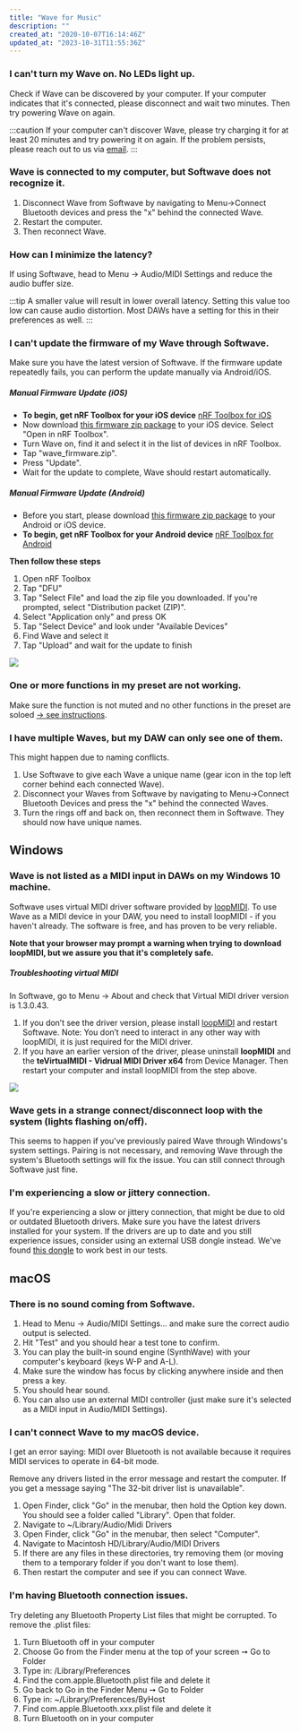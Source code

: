 ```yaml
---
title: "Wave for Music"
description: ""
created_at: "2020-10-07T16:14:46Z"
updated_at: "2023-10-31T11:55:36Z"
---
```


### I can't turn my Wave on. No LEDs light up.

Check if Wave can be discovered by your computer. If your computer indicates that it's connected, please disconnect and wait two minutes. Then try powering Wave on again.

:::caution
If your computer can't discover Wave, please try charging it for at least 20 minutes and try powering it on again. If the problem persists, please reach out to us via [email](mailto:wave@genkiinstruments.com).
:::

### Wave is connected to my computer, but Softwave does not recognize it.

1. Disconnect Wave from Softwave by navigating to Menu-&gt;Connect Bluetooth devices and press the "x" behind the connected Wave.
2. Restart the computer.
3. Then reconnect Wave.

### How can I minimize the latency?

If using Softwave, head to Menu → Audio/MIDI Settings and reduce the audio buffer size.

:::tip
A smaller value will result in lower overall latency.
Setting this value too low can cause audio distortion.
Most DAWs have a setting for this in their preferences as well.
:::

### I can't update the firmware of my Wave through Softwave.

Make sure you have the latest version of Softwave. If the firmware update repeatedly fails, you can perform the update manually via Android/iOS.

##### Manual Firmware Update (iOS)

- **To begin, get nRF Toolbox for your iOS device**
  [nRF Toolbox for iOS](https://apps.apple.c/src/app/nrf-toolbox/id820906058)
- Now download [this firmware zip package](https://github.com/genkiinstruments/releases/releases/tag/wave_firmware) to your iOS device. Select "Open in nRF Toolbox".
- Turn Wave on, find it and select it in the list of devices in nRF Toolbox.
- Tap "wave_firmware.zip".
- Press "Update".
- Wait for the update to complete, Wave should restart automatically.

##### Manual Firmware Update (Android)

- Before you start, please download [this firmware zip package](https://github.com/genkiinstruments/releases/releases/tag/wave_firmware) to your Android or iOS device.
- **To begin, get nRF Toolbox for your Android device**
  [nRF Toolbox for Android](https://play.google.com/store/apps/details?id=no.nordicsemi.android.nrftoolbox&hl=en&gl=US)

**Then follow these steps**

1. Open nRF Toolbox
2. Tap "DFU"
3. Tap "Select File" and load the zip file you downloaded. If you're prompted, select "Distribution packet (ZIP)".
4. Select "Application only" and press OK
5. Tap "Select Device" and look under "Available Devices"
6. Find Wave and select it
7. Tap "Upload" and wait for the update to finish

![](/images/article_360014089577_image_0.jpg)

### One or more functions in my preset are not working.

Make sure the function is not muted and no other functions in the preset are soloed [-&gt; see instructions](/wave-for-music/functions/overview/).

### I have multiple Waves, but my DAW can only see one of them.

This might happen due to naming conflicts.

1. Use Softwave to give each Wave a unique name (gear icon in the top left corner behind each connected Wave).
2. Disconnect your Waves from Softwave by navigating to Menu-&gt;Connect Bluetooth Devices and press the "x" behind the connected Waves.
3. Turn the rings off and back on, then reconnect them in Softwave. They should now have unique names.

## Windows

### Wave is not listed as a MIDI input in DAWs on my Windows 10 machine.

Softwave uses virtual MIDI driver software provided by [loopMIDI](https://www.tobias-erichsen.de/software/loopmidi.html). To use Wave as a MIDI device in your DAW, you need to install loopMIDI - if you haven't already. The software is free, and has proven to be very reliable.

**Note that your browser may prompt a warning when trying to download loopMIDI, but we assure you that it's completely safe.**

##### Troubleshooting virtual MIDI

In Softwave, go to Menu → About and check that Virtual MIDI driver version is 1.3.0.43.

1. If you don’t see the driver version, please install [loopMIDI](https://www.tobias-erichsen.de/software/loopmidi.html) and restart Softwave. Note: You don’t need to interact in any other way with loopMIDI, it is just required for the MIDI driver.
2. If you have an earlier version of the driver, please uninstall **loopMIDI** and the **teVirtualMIDI - Vidrual MIDI Driver x64** from Device Manager. Then restart your computer and install loopMIDI from the step above.

![](/images/article_360014089577_image_1.jpg)

### Wave gets in a strange connect/disconnect loop with the system (lights flashing on/off).

This seems to happen if you've previously paired Wave through Windows's system settings. Pairing is not necessary, and removing Wave through the system's Bluetooth settings will fix the issue. You can still connect through Softwave just fine.

### I'm experiencing a slow or jittery connection.

If you're experiencing a slow or jittery connection, that might be due to old or outdated Bluetooth drivers. Make sure you have the latest drivers installed for your system. If the drivers are up to date and you still experience issues, consider using an external USB dongle instead. We've found [this dongle](https://www.iogear.com/product/GBU521/) to work best in our tests.

## macOS

### There is no sound coming from Softwave.

1. Head to Menu → Audio/MIDI Settings... and make sure the correct audio output is selected.
2. Hit "Test" and you should hear a test tone to confirm.
3. You can play the built-in sound engine (SynthWave) with your computer's keyboard (keys W-P and A-L).
4. Make sure the window has focus by clicking anywhere inside and then press a key.
5. You should hear sound.
6. You can also use an external MIDI controller (just make sure it's selected as a MIDI input in Audio/MIDI Settings).

### I can't connect Wave to my macOS device.

I get an error saying: MIDI over Bluetooth is not available because it requires MIDI services to operate in 64-bit mode.

Remove any drivers listed in the error message and restart the computer. If you get a message saying "The 32-bit driver list is unavailable".

1. Open Finder, click "Go" in the menubar, then hold the Option key down. You should see a folder called "Library". Open that folder.
2. Navigate to ~/Library/Audio/Midi Drivers
3. Open Finder, click "Go" in the menubar, then select "Computer".
4. Navigate to Macintosh HD/Library/Audio/MIDI Drivers
5. If there are any files in these directories, try removing them (or moving them to a temporary folder if you don't want to lose them).
6. Then restart the computer and see if you can connect Wave.

### I'm having Bluetooth connection issues.

Try deleting any Bluetooth Property List files that might be corrupted. To remove the .plist files:

1. Turn Bluetooth off in your computer
2. Choose Go from the Finder menu at the top of your screen ➙ Go to Folder
3. Type in: /Library/Preferences
4. Find the com.apple.Bluetooth.plist file and delete it
5. Go back to Go in the Finder Menu ➙ Go to Folder
6. Type in: ~/Library/Preferences/ByHost
7. Find com.apple.Bluetooth.xxx.plist file and delete it
8. Turn Bluetooth on in your computer
